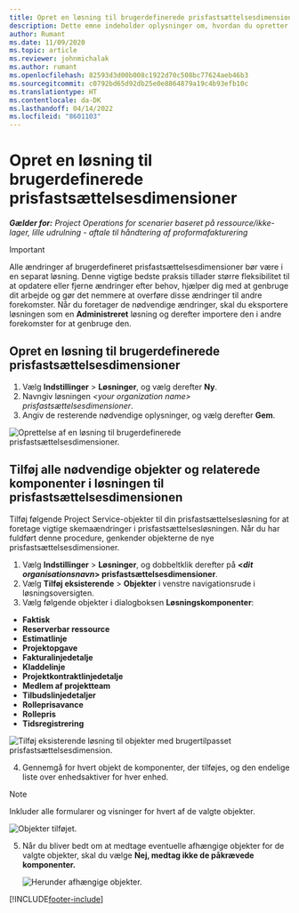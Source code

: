 ```yaml
---
title: Opret en løsning til brugerdefinerede prisfastsættelsesdimensioner
description: Dette emne indeholder oplysninger om, hvordan du opretter løsninger for brugertilpassede prisfastsættelsesdimensioner.
author: Rumant
ms.date: 11/09/2020
ms.topic: article
ms.reviewer: johnmichalak
ms.author: rumant
ms.openlocfilehash: 82593d3d00b008c1922d70c508bc77624aeb46b3
ms.sourcegitcommit: c0792bd65d92db25e0e8864879a19c4b93efb10c
ms.translationtype: HT
ms.contentlocale: da-DK
ms.lasthandoff: 04/14/2022
ms.locfileid: "8601103"
---
```

# <a name="create-a-solution-for-custom-pricing-dimensions"></a>Opret en løsning til brugerdefinerede prisfastsættelsesdimensioner

 _**Gælder for:** Project Operations for scenarier baseret på ressource/ikke-lager, lille udrulning - aftale til håndtering af proformafakturering_ 

>[!IMPORTANT]
>Alle ændringer af brugerdefineret prisfastsættelsesdimensioner bør være i en separat løsning. Denne vigtige bedste praksis tillader større fleksibilitet til at opdatere eller fjerne ændringer efter behov, hjælper dig med at genbruge dit arbejde og gør det nemmere at overføre disse ændringer til andre forekomster. Når du foretager de nødvendige ændringer, skal du eksportere løsningen som en **Administreret** løsning og derefter importere den i andre forekomster for at genbruge den.

## <a name="create-a-solution-for-custom-pricing-dimensions"></a>Opret en løsning til brugerdefinerede prisfastsættelsesdimensioner

1.  Vælg **Indstillinger** > **Løsninger**, og vælg derefter **Ny**.
2.  Navngiv løsningen *\<your organization name\> prisfastsættelsesdimensioner*.
3. Angiv de resterende nødvendige oplysninger, og vælg derefter **Gem**.

  ![Oprettelse af en løsning til brugerdefinerede prisfastsættelsesdimensioner.](./media/Creation-of-custom-pricing-dimension-solution.png)
 
## <a name="add-all-required-entities-and-related-components-to-the-pricing-dimension-solution"></a>Tilføj alle nødvendige objekter og relaterede komponenter i løsningen til prisfastsættelsesdimensionen

Tilføj følgende Project Service-objekter til din prisfastsættelsesløsning for at foretage vigtige skemaændringer i prisfastsættelsesløsningen. Når du har fuldført denne procedure, genkender objekterne de nye prisfastsættelsesdimensioner.

1.  Vælg **Indstillinger** > **Løsninger**, og dobbeltklik derefter på **<*dit organisationsnavn*> prisfastsættelsesdimensioner**.
2.  Vælg **Tilføj eksisterende** > **Objekter** i venstre navigationsrude i løsningsoversigten.
3.  Vælg følgende objekter i dialogboksen **Løsningskomponenter**:
 
   - **Faktisk**
   - **Reserverbar ressource**
   - **Estimatlinje**
   - **Projektopgave**
   - **Fakturalinjedetalje**
   - **Kladdelinje**
   - **Projektkontraktlinjedetalje**
   - **Medlem af projektteam**
   - **Tilbudslinjedetaljer**
   - **Rolleprisavance**
   - **Rollepris**
   - **Tidsregistrering**
 
   ![Tilføj eksisterende løsning til objekter med brugertilpasset prisfastsættelsesdimension.](./media/Existing-entities-to-PD-solution.png)
 
 4. Gennemgå for hvert objekt de komponenter, der tilføjes, og den endelige liste over enhedsaktiver for hver enhed. 

   >[!NOTE]
   > Inkluder alle formularer og visninger for hvert af de valgte objekter.

  ![Objekter tilføjet.](./media/solution-component-selection.png)


5.  Når du bliver bedt om at medtage eventuelle afhængige objekter for de valgte objekter, skal du vælge **Nej, medtag ikke de påkrævede komponenter.**

    ![Herunder afhængige objekter.](./media/Do-not-include-required.png)


[!INCLUDE[footer-include](../includes/footer-banner.md)]